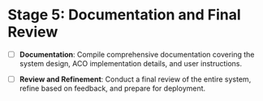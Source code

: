 # Stage 5: Documentation and Final Review

- [ ] **Documentation**: Compile comprehensive documentation covering the system design, ACO implementation details, and user instructions.

- [ ] **Review and Refinement**: Conduct a final review of the entire system, refine based on feedback, and prepare for deployment.
